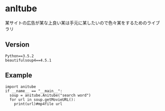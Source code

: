# anltube
某サイトの広告が某な上良い某は手元に某したいので色々某をするためのライブラリ

## Version
    Python==3.5.2
    beautifulsoup4==4.5.1
    
## Example
    import anitube
    if __name__ == "__main__":
      soup = anitube.Anitube("search word")
      for url in soup.getMovieURL():
        print(url)#mp4file url
      
